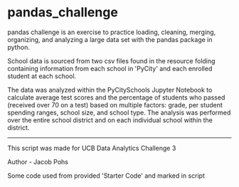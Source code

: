 # pandas_challenge

pandas challenge is an exercise to practice loading, cleaning, merging, organizing, and analyzing a large data set with the pandas package in python. 

School data is sourced from two csv files found in the resource folding containing information from each school in 'PyCity' and each enrolled student at each school. 

The data was analyzed within the PyCitySchools Jupyter Notebook to calculate average test scores and the percentage of students who passed (received over 70 on a test) based on multiple factors: grade, per student spending ranges, school size, and school type. The analysis was performed over the entire school district and on each individual school within the district.

---

This script was made for UCB Data Analytics Challenge 3

Author - Jacob Pohs

Some code used from provided 'Starter Code' and marked in script
